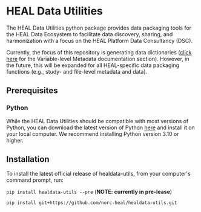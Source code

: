 # HEAL Data Utilities

The HEAL Data Utilities python package provides data packaging tools for the HEAL Data Ecosystem to facilitate data discovery, sharing, and harmonization with a focus on the HEAL Platform Data Consultancy (DSC).
 
Currently, the focus of this repository is generating data dictionaries ([click here](vlmd/index.md) for the Variable-level Metadata documentation section). However, in the future, this will be expanded for all HEAL-specific data packaging functions (e.g., study- and file-level metadata and data).

## Prerequisites

### Python

While the HEAL Data Utilities should be compatible with most versions of Python, you can download the latest version of Python [here](https://www.python.org/downloads/) and install it on your local computer. We recommend installing Python version 3.10 or higher.

## Installation

To install the latest official release of healdata-utils, from your computer's command prompt, run:

`pip install healdata-utils --pre` (**NOTE: currently in pre-lease**)

`pip install git+https://github.com/norc-heal/healdata-utils.git`

